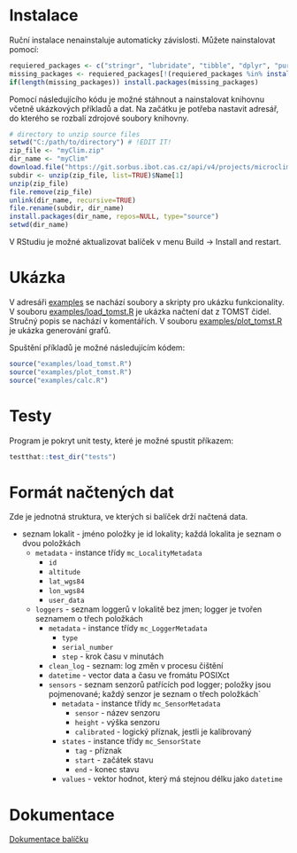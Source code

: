 # Instalace

Ruční instalace nenainstaluje automaticky závislosti. Můžete nainstalovat pomocí:

```R
requiered_packages <- c("stringr", "lubridate", "tibble", "dplyr", "purrr", "ggplot2", "ggforce", "viridis", "runner")
missing_packages <- requiered_packages[!(requiered_packages %in% installed.packages()[,"Package"])]
if(length(missing_packages)) install.packages(missing_packages)
```

Pomocí následujícího kódu je možné stáhnout a nainstalovat knihovnu včetně ukázkových příkladů a dat. Na začátku je potřeba nastavit adresář,
do kterého se rozbalí zdrojové soubory knihovny.

```R
# directory to unzip source files
setwd("C:/path/to/directory") # !EDIT IT!
zip_file <- "myClim.zip"
dir_name <- "myClim"
download.file("https://git.sorbus.ibot.cas.cz/api/v4/projects/microclimate_r%2Fmicroclim/repository/archive.zip?ref=HEAD&private_token=2fmZB-Qg-fbiVvzz2-Lh", destfile=zip_file, mode="wb")
subdir <- unzip(zip_file, list=TRUE)$Name[1]
unzip(zip_file)
file.remove(zip_file)
unlink(dir_name, recursive=TRUE)
file.rename(subdir, dir_name)
install.packages(dir_name, repos=NULL, type="source")
setwd(dir_name)
```

V RStudiu je možné aktualizovat balíček v menu Build -> Install and restart.

# Ukázka

V adresáři [examples](https://git.sorbus.ibot.cas.cz/microclimate_r/microclim/-/tree/main/examples)
se nachází soubory a skripty pro ukázku funkcionality.
V souboru [examples/load_tomst.R](examples/load_tomst.R) je ukázka načtení dat z TOMST čidel.
Stručný popis se nachází v komentářích.
V souboru [examples/plot_tomst.R](examples/plot_tomst.R) je ukázka generování grafů.

Spuštění příkladů je možné následujícím kódem:

```R
source("examples/load_tomst.R")
source("examples/plot_tomst.R")
source("examples/calc.R")
```

# Testy

Program je pokryt unit testy, které je možné spustit příkazem:

```R
testthat::test_dir("tests")
```

# Formát načtených dat

Zde je jednotná struktura, ve kterých si balíček drží načtená data.

* seznam lokalit - jméno položky je id lokality; každá lokalita je seznam o dvou položkách
    * `metadata` - instance třídy `mc_LocalityMetadata`
        * `id`
        * `altitude`
        * `lat_wgs84`
        * `lon_wgs84`
        * `user_data`
    * `loggers` - seznam loggerů v lokalitě bez jmen; logger je tvořen seznamem o třech položkách
        * `metadata` - instance třídy `mc_LoggerMetadata`
            * `type`
            * `serial_number`
            * `step` - krok času v minutách
        * `clean_log` - seznam: log změn v procesu čištění
        * `datetime` - vector data a času ve fromátu POSIXct
        * `sensors` - seznam senzorů patřících pod logger; položky jsou pojmenované; každý senzor je seznam o třech položkách`
            * `metadata` - instance třídy `mc_SensorMetadata`
                * `sensor` - název senzoru 
                * `height` - výška senzoru 
                * `calibrated` - logický příznak, jestli je kalibrovaný 
            * `states` - instance třídy `mc_SensorState`
                * `tag` - příznak 
                * `start` - začátek stavu 
                * `end` - konec stavu
            * `values` - vektor hodnot, který má stejnou délku jako `datetime` 

# Dokumentace
[Dokumentace balíčku](Reference_Manual_myClim.md)
